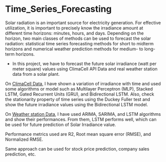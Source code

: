 # Time_Series_Forecasting

Solar radiation is an important source for electricity generation. For effective utilization, it is important to precisely know the irradiance amount at different time horizons: minutes, hours, and days. Depending on the horizon, two main classes of methods can be used to forecast the solar radiation: statistical time series forecasting methods for short to midterm horizons and numerical weather prediction methods for medium- to long-term horizons.

- In this project, we have to forecast the future solar irradiance (watt per meter square) values using ClimaCell API Data and real weather station data from a solar plant.

On [ClimaCell Data](https://github.com/pcsingh/Time_Series_Forecasting/blob/main/notebook/climacell_data_model.ipynb), I have shown a variation of irradiance with time and used some algorithms or model such as Multilayer Perceptron (MLP), Stacked LSTM, Gated Recurrent Units (GRU), and Bidirectional LSTM. Also, check the stationarity property of time series using the Duckey Fuller test and show the future irradiance values using the Bidirectional LSTM model.

On [Weather station Data](https://github.com/pcsingh/Time_Series_Forecasting/blob/main/notebook/weather_data_model.ipynb), I have used ARIMA, SARIMA, and LSTM algorithms and show their performances. From them, LSTM performs well, which can be used for future prediction of Solar Irradiance value.

Performance metrics used are R2, Root mean square error (RMSE), and Normalized RMSE.

Same approach can be used for stock price prediction, company sales prediction, etc.
